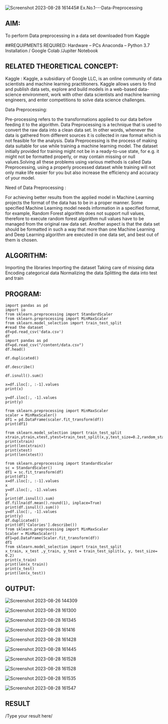 ![Screenshot 2023-08-28 161445](https://github.com/NivethaKumar30/Ex.No.1---Data-Preprocessing/assets/119559844/5125d305-88ef-44b0-b8a9-b8bce78c8040)# Ex.No.1---Data-Preprocessing
## AIM:

To perform Data preprocessing in a data set downloaded from Kaggle

##REQUIPMENTS REQUIRED:
Hardware – PCs
Anaconda – Python 3.7 Installation / Google Colab /Jupiter Notebook

## RELATED THEORETICAL CONCEPT:

Kaggle :
Kaggle, a subsidiary of Google LLC, is an online community of data scientists and machine learning practitioners. Kaggle allows users to find and publish data sets, explore and build models in a web-based data-science environment, work with other data scientists and machine learning engineers, and enter competitions to solve data science challenges.

Data Preprocessing:

Pre-processing refers to the transformations applied to our data before feeding it to the algorithm. Data Preprocessing is a technique that is used to convert the raw data into a clean data set. In other words, whenever the data is gathered from different sources it is collected in raw format which is not feasible for the analysis.
Data Preprocessing is the process of making data suitable for use while training a machine learning model. The dataset initially provided for training might not be in a ready-to-use state, for e.g. it might not be formatted properly, or may contain missing or null values.Solving all these problems using various methods is called Data Preprocessing, using a properly processed dataset while training will not only make life easier for you but also increase the efficiency and accuracy of your model.

Need of Data Preprocessing :

For achieving better results from the applied model in Machine Learning projects the format of the data has to be in a proper manner. Some specified Machine Learning model needs information in a specified format, for example, Random Forest algorithm does not support null values, therefore to execute random forest algorithm null values have to be managed from the original raw data set.
Another aspect is that the data set should be formatted in such a way that more than one Machine Learning and Deep Learning algorithm are executed in one data set, and best out of them is chosen.


## ALGORITHM:
Importing the libraries
Importing the dataset
Taking care of missing data
Encoding categorical data
Normalizing the data
Splitting the data into test and train

## PROGRAM:
```
import pandas as pd
import io
from sklearn.preprocessing import StandardScaler
from sklearn.preprocessing import MinMaxScaler
from sklearn.model_selection import train_test_split
#read the dataset
df=pd.read_csv('data.csv')
df
import pandas as pd
df=pd.read_csv("/content/data.csv")
df.head()

df.duplicated()

df.describe()

df.isnull().sum()

x=df.iloc[:, :-1].values
print(x)

y=df.iloc[:, -1].values
print(y)

from sklearn.preprocessing import MinMaxScaler
scaler = MinMaxScaler()
df1 = pd.DataFrame(scaler.fit_transform(df))
print(df1)

from sklearn.model_selection import train_test_split
xtrain,ytrain,xtest,ytest=train_test_split(x,y,test_size=0.2,random_state=2)
print(xtrain)
print(len(xtrain))
print(xtest)
print(len(xtest))

from sklearn.preprocessing import StandardScaler
sc = StandardScaler()
df1 = sc.fit_transform(df)
print(df1)
x=df.iloc[:, :-1].values
x
y=df.iloc[:, -1].values
y
print(df.isnull().sum)
df.fillna(df.mean().round(1), inplace=True)
print(df.isnull().sum())
y=df.iloc[:, -1].values
print(y)
df.duplicated()
print(df['Calories'].describe())
from sklearn.preprocessing import MinMaxScaler
Scaler = MinMaxScaler()
df1=pd.DataFrame(Scaler.fit_transform(df))
df1
from sklearn.model_selection import train_test_split
x_train, x_test ,y_train, y_test = train_test_split(x, y, test_size= 0.2)
print(x_train)
print(len(x_train))
print(x_test)
print(len(x_test))

```

## OUTPUT:
![Screenshot 2023-08-26 144309](https://github.com/NivethaKumar30/Ex.No.1---Data-Preprocessing/assets/119559844/ad95f7d5-a455-43e5-bf5f-71df99f4a78b)

![Screenshot 2023-08-28 161300](https://github.com/NivethaKumar30/Ex.No.1---Data-Preprocessing/assets/119559844/ca3bc8b9-b302-4989-8e2c-8e76de86379a)

![Screenshot 2023-08-28 161345](https://github.com/NivethaKumar30/Ex.No.1---Data-Preprocessing/assets/119559844/1f00d9a4-8177-49c1-8cee-218619c84858)

![Screenshot 2023-08-28 161416](https://github.com/NivethaKumar30/Ex.No.1---Data-Preprocessing/assets/119559844/1f8bc898-cce2-4bcf-a28c-fb8b3fbb9d71)

![Screenshot 2023-08-28 161428](https://github.com/NivethaKumar30/Ex.No.1---Data-Preprocessing/assets/119559844/34c70802-a329-497d-8052-19a57aa49338)

![Screenshot 2023-08-28 161445](https://github.com/NivethaKumar30/Ex.No.1---Data-Preprocessing/assets/119559844/9746b823-db48-40e9-a5a5-b0d340716443)

![Screenshot 2023-08-28 161528](https://github.com/NivethaKumar30/Ex.No.1---Data-Preprocessing/assets/119559844/9ecc469c-1469-4f9a-a219-06e53cc535ae)

![Screenshot 2023-08-28 161528](https://github.com/NivethaKumar30/Ex.No.1---Data-Preprocessing/assets/119559844/b8c93fdd-f11f-4508-a958-187290835b24)

![Screenshot 2023-08-28 161535](https://github.com/NivethaKumar30/Ex.No.1---Data-Preprocessing/assets/119559844/7c7524dc-c6a7-4e40-b223-97d15769875e)

![Screenshot 2023-08-28 161547](https://github.com/NivethaKumar30/Ex.No.1---Data-Preprocessing/assets/119559844/0e22c5e0-39ec-4e46-ba09-85d402957dde)



## RESULT
/Type your result here/
